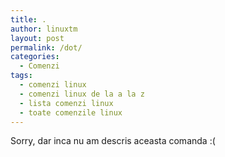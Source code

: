```yaml
---
title: .
author: linuxtm
layout: post
permalink: /dot/
categories:
  - Comenzi
tags:
  - comenzi linux
  - comenzi linux de la a la z
  - lista comenzi linux
  - toate comenzile linux
---
```

Sorry, dar inca nu am descris aceasta comanda :(